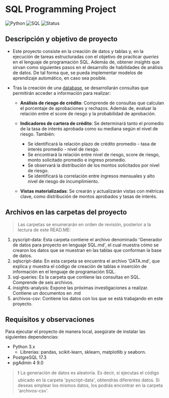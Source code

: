 # **SQL Programming Project**
![Python](https://img.shields.io/badge/Python-3.13-yellow)
![SQL](https://img.shields.io/badge/SQL-PostgreSQL-blue)
![Status](https://img.shields.io/badge/Status-InProgress-orange)


## **Descripción y objetivo de proyecto**

- Este proyecto consiste en la creación de datos y tablas y, en la ejecución de tareas estructuradas con el objetivo de practicar *queries* en el lenguaje de programación SQL. Además de, obtener *insights* que sirvan como siguientes pasos en el desarrollo de habilidades de análisis de datos. De tal forma que, se pueda implementar modelos de aprendizaje automático, en caso sea posible.
  
- Tras la creación de una [database](https://github.com/faabsss/fab-s-repo/blob/66e418a6c6c14e1f053a3f8be3d3865f02106266/SQL%20Programming%20Project/sqlscript-data/DATA.md), se desarrollarán consultas que permitirán acceder a información para realizar:

  - **Análisis de riesgo de crédito**: Comprende de consultas que calculan el porcentaje de aprobaciones y rechazos. Además de, evaluar la relación entre el score de riesgo y la probabilidad de aprobación.

  - **Indicadores de cartera de crédito**: Se determinará tanto el promedio de la tasa de interés aprobada como su mediana según el nivel de riesgo. También:
    - Se identificará la relación plazo de crédito promedio - tasa de interés promedio - nivel de riesgo.
    - Se encontrará la relación entre nivel de riesgo, score de riesgo, monto solicitado promedio e ingreso promedio.
    - Se observará la distribución de los montos solicitados por nivel de riesgo.
    - Se identificará la correlación entre ingresos mensuales y alto nivel de riesgo de incumplimiento.

  - **Vistas materializadas**: Se crearán y actualizarán vistas con métricas clave, como distribución de montos aprobados y tasas de interés.

## **Archivos en las carpetas del proyecto**

> Las carpetas se enumerarán en orden de revisión, posterior a la lectura de este READ.ME:

1. pyscript-data: Esta carpeta contiene el archivo denominado 'Generador de datos para proyecto en lenguaje SQL.md', el cual muestra cómo se crearon los datos que se muestran en las tablas que conforman la base de datos.
2. sqlscript-data: En esta carpeta se encuentra el archivo 'DATA.md', que explica y muestra el código de creación de tablas e inserción de información en el lenguaje de programación SQL.
3. sql-queries: Es la carpeta que contiene las consultas en SQL. Comprende de seis archivos.
4. insights-analysis: Expone las próximas investigaciones a realizar. Contiene un documentos en .md
5. archivos-csv: Contiene los datos con los que se está trabajando en este proyecto.

## **Requisitos y observaciones**

Para ejecutar el proyecto de manera local, asegúrate de instalar las siguientes dependencias:
- Python 3.x
  - Librerías: pandas, scikit-learn, sklearn, matplotlib y seaborn.
- PostgreSQL 17.3
- pgAdmin 4 9.0

> ❗ La generación de datos es aleatoria. Es decir, si ejecutas el código ubicado en la carpeta 'pyscript-data', obtendrás diferentes datos. Si deseas emplear los mismos datos, los podrás encontrar en la carpeta 'archivos-csv'.
